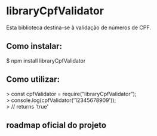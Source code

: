 # libraryCpfValidator
Esta biblioteca destina-se à validação de números de CPF.

## Como instalar:
$  npm install libraryCpfValidator

## Como utilizar:

<p>> const cpfValidator = require("libraryCpfValidator"); <br>
> console.log(cpfValidator('12345678909'));<br>
> // returns 'true'</></p>

## roadmap oficial do projeto